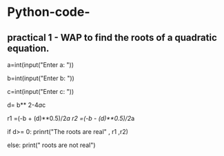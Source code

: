 # Python-code-
## practical 1 - WAP to find the roots of a quadratic equation.


a=int(input("Enter a: "))

b=int(input("Enter b: "))

c=int(input("Enter c: "))

d= b** 2-4*a*c 

   r1 =(-b + (d)**0.5)/2*a
   r2 =(-b - (d)**0.5)/2*a

if d>= 0:
   prinrt("The roots are real" , r1 ,r2)

else: 
   print(" roots are not real")
   

